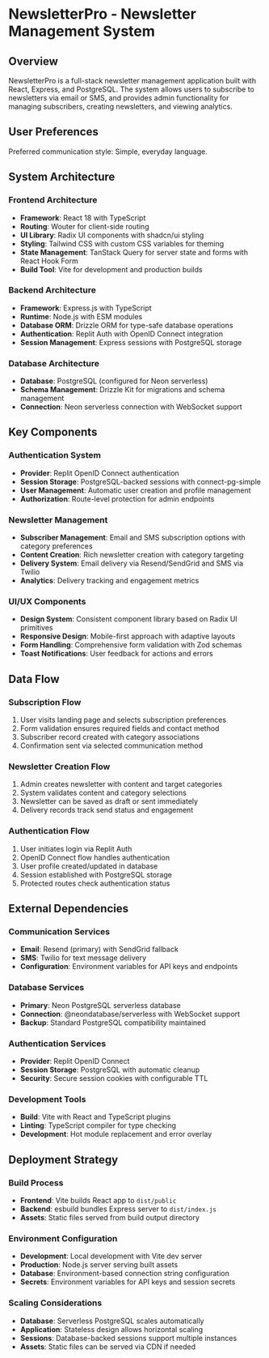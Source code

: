 # NewsletterPro - Newsletter Management System

## Overview

NewsletterPro is a full-stack newsletter management application built with React, Express, and PostgreSQL. The system allows users to subscribe to newsletters via email or SMS, and provides admin functionality for managing subscribers, creating newsletters, and viewing analytics.

## User Preferences

Preferred communication style: Simple, everyday language.

## System Architecture

### Frontend Architecture
- **Framework**: React 18 with TypeScript
- **Routing**: Wouter for client-side routing
- **UI Library**: Radix UI components with shadcn/ui styling
- **Styling**: Tailwind CSS with custom CSS variables for theming
- **State Management**: TanStack Query for server state and forms with React Hook Form
- **Build Tool**: Vite for development and production builds

### Backend Architecture
- **Framework**: Express.js with TypeScript
- **Runtime**: Node.js with ESM modules
- **Database ORM**: Drizzle ORM for type-safe database operations
- **Authentication**: Replit Auth with OpenID Connect integration
- **Session Management**: Express sessions with PostgreSQL storage

### Database Architecture
- **Database**: PostgreSQL (configured for Neon serverless)
- **Schema Management**: Drizzle Kit for migrations and schema management
- **Connection**: Neon serverless connection with WebSocket support

## Key Components

### Authentication System
- **Provider**: Replit OpenID Connect authentication
- **Session Storage**: PostgreSQL-backed sessions with connect-pg-simple
- **User Management**: Automatic user creation and profile management
- **Authorization**: Route-level protection for admin endpoints

### Newsletter Management
- **Subscriber Management**: Email and SMS subscription options with category preferences
- **Content Creation**: Rich newsletter creation with category targeting
- **Delivery System**: Email delivery via Resend/SendGrid and SMS via Twilio
- **Analytics**: Delivery tracking and engagement metrics

### UI/UX Components
- **Design System**: Consistent component library based on Radix UI primitives
- **Responsive Design**: Mobile-first approach with adaptive layouts
- **Form Handling**: Comprehensive form validation with Zod schemas
- **Toast Notifications**: User feedback for actions and errors

## Data Flow

### Subscription Flow
1. User visits landing page and selects subscription preferences
2. Form validation ensures required fields and contact method
3. Subscriber record created with category associations
4. Confirmation sent via selected communication method

### Newsletter Creation Flow
1. Admin creates newsletter with content and target categories
2. System validates content and category selections
3. Newsletter can be saved as draft or sent immediately
4. Delivery records track send status and engagement

### Authentication Flow
1. User initiates login via Replit Auth
2. OpenID Connect flow handles authentication
3. User profile created/updated in database
4. Session established with PostgreSQL storage
5. Protected routes check authentication status

## External Dependencies

### Communication Services
- **Email**: Resend (primary) with SendGrid fallback
- **SMS**: Twilio for text message delivery
- **Configuration**: Environment variables for API keys and endpoints

### Database Services
- **Primary**: Neon PostgreSQL serverless database
- **Connection**: @neondatabase/serverless with WebSocket support
- **Backup**: Standard PostgreSQL compatibility maintained

### Authentication Services
- **Provider**: Replit OpenID Connect
- **Session Storage**: PostgreSQL with automatic cleanup
- **Security**: Secure session cookies with configurable TTL

### Development Tools
- **Build**: Vite with React and TypeScript plugins
- **Linting**: TypeScript compiler for type checking
- **Development**: Hot module replacement and error overlay

## Deployment Strategy

### Build Process
- **Frontend**: Vite builds React app to `dist/public`
- **Backend**: esbuild bundles Express server to `dist/index.js`
- **Assets**: Static files served from build output directory

### Environment Configuration
- **Development**: Local development with Vite dev server
- **Production**: Node.js server serving built assets
- **Database**: Environment-based connection string configuration
- **Secrets**: Environment variables for API keys and session secrets

### Scaling Considerations
- **Database**: Serverless PostgreSQL scales automatically
- **Application**: Stateless design allows horizontal scaling
- **Sessions**: Database-backed sessions support multiple instances
- **Assets**: Static files can be served via CDN if needed